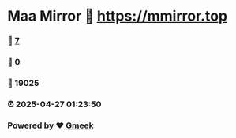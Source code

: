 # Maa Mirror :link: https://mmirror.top 
### :page_facing_up: [7](https://mmirror.top/tag.html) 
### :speech_balloon: 0 
### :hibiscus: 19025 
### :alarm_clock: 2025-04-27 01:23:50 
### Powered by :heart: [Gmeek](https://github.com/Meekdai/Gmeek)
